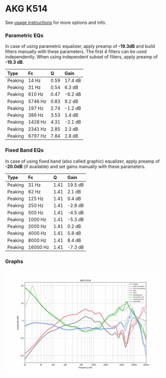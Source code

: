 # AKG K514
See [usage instructions](https://github.com/jaakkopasanen/AutoEq#usage) for more options and info.

### Parametric EQs
In case of using parametric equalizer, apply preamp of **-19.3dB** and build filters manually
with these parameters. The first 4 filters can be used independently.
When using independent subset of filters, apply preamp of **-19.3 dB**.

| Type    | Fc      |    Q | Gain    |
|:--------|:--------|:-----|:--------|
| Peaking | 14 Hz   | 0.59 | 17.4 dB |
| Peaking | 31 Hz   | 0.54 | 6.3 dB  |
| Peaking | 610 Hz  | 0.47 | -6.2 dB |
| Peaking | 5746 Hz | 0.83 | 9.2 dB  |
| Peaking | 197 Hz  | 2.74 | -1.2 dB |
| Peaking | 386 Hz  | 3.53 | 1.4 dB  |
| Peaking | 1428 Hz | 4.31 | -2.1 dB |
| Peaking | 2341 Hz | 2.85 | 2.3 dB  |
| Peaking | 6797 Hz | 7.84 | 2.8 dB  |

### Fixed Band EQs
In case of using fixed band (also called graphic) equalizer, apply preamp of **-20.0dB**
(if available) and set gains manually with these parameters.

| Type    | Fc       |    Q | Gain    |
|:--------|:---------|:-----|:--------|
| Peaking | 31 Hz    | 1.41 | 19.5 dB |
| Peaking | 62 Hz    | 1.41 | 2.1 dB  |
| Peaking | 125 Hz   | 1.41 | 0.4 dB  |
| Peaking | 250 Hz   | 1.41 | -2.8 dB |
| Peaking | 500 Hz   | 1.41 | -4.5 dB |
| Peaking | 1000 Hz  | 1.41 | -5.3 dB |
| Peaking | 2000 Hz  | 1.41 | 0.2 dB  |
| Peaking | 4000 Hz  | 1.41 | 5.8 dB  |
| Peaking | 8000 Hz  | 1.41 | 8.4 dB  |
| Peaking | 16000 Hz | 1.41 | -7.3 dB |

### Graphs
![](./AKG%20K514.png)
